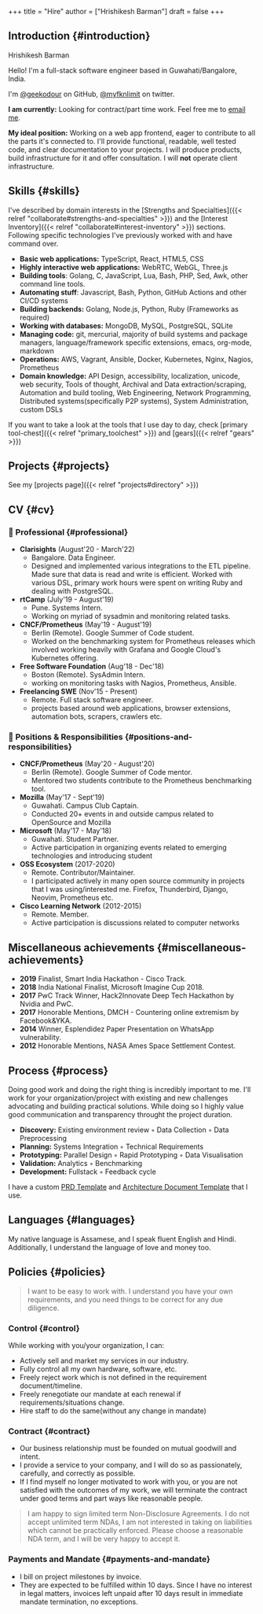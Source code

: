 +++
title = "Hire"
author = ["Hrishikesh Barman"]
draft = false
+++

## Introduction {#introduction}

Hrishikesh Barman

Hello! I'm a full-stack software engineer based in Guwahati/Bangalore, India.

I'm [@geekodour](https://github.com/geekodour) on GitHub, [@myfknlimit](https://twitter.com/myfknlimit) on twitter.

**I am currently:** Looking for contract/part time work. Feel free me to [email me](mailto:hrishikeshbman@gmail).

**My ideal position:** Working on a web app frontend, eager to contribute to all the parts it's connected to. I'll provide functional, readable, well tested code, and clear documentation to your projects. I will produce products, build infrastructure for it and offer consultation. I will **not** operate client infrastructure.


## Skills {#skills}

I've described by domain interests in the [Strengths and Specialties]({{< relref "collaborate#strengths-and-specialties" >}}) and the [Interest Inventory]({{< relref "collaborate#interest-inventory" >}}) sections. Following specific technologies I've previously worked with and have command over.

-   **Basic web applications:** TypeScript, React, HTML5, CSS
-   **Highly interactive web applications:** WebRTC, WebGL, Three.js
-   **Building tools**: Golang, C, JavaScript, Lua, Bash, PHP, Sed, Awk, other command line tools.
-   **Automating stuff**: Javascript, Bash, Python, GitHub Actions and other CI/CD systems
-   **Building backends:** Golang, Node.js, Python, Ruby (Frameworks as required)
-   **Working with databases:** MongoDB, MySQL, PostgreSQL, SQLite
-   **Managing code:** git, mercurial, majority of build systems and package managers, language/framework specific extensions, emacs, org-mode, markdown
-   **Operations:** AWS, Vagrant, Ansible, Docker, Kubernetes, Nginx, Nagios, Prometheus
-   **Domain knowledge:** API Design, accessibility, localization, unicode, web security, Tools of thought, Archival and Data extraction/scraping, Automation and build tooling, Web Engineering, Network Programming, Distributed systems(specifically P2P systems), System Administration, custom DSLs

If you want to take a look at the tools that I use day to day, check [primary tool-chest]({{< relref "primary_toolchest" >}}) and [gears]({{< relref "gears" >}})


## Projects {#projects}

See my [projects page]({{< relref "projects#directory" >}})


## CV {#cv}


### 💼 Professional {#professional}

-   **Clarisights** (August'20 - March'22)
    -   Bangalore. Data Engineer.
    -   Designed and implemented various integrations to the ETL pipeline. Made sure that data is read and write is efficient. Worked with various DSL, primary work hours were spent on writing Ruby and dealing with PostgreSQL.
-   **rtCamp** (July'19 - August'19)
    -   Pune. Systems Intern.
    -   Working on myriad of sysadmin and monitoring related tasks.
-   **CNCF/Prometheus** (May'19 - August'19)
    -   Berlin (Remote). Google Summer of Code student.
    -   Worked on the benchmarking system for Prometheus releases which involved working heavily with Grafana and Google Cloud's Kubernetes offering.
-   **Free Software Foundation** (Aug'18 - Dec'18)
    -   Boston (Remote). SysAdmin Intern.
    -   working on monitoring tasks with Nagios, Prometheus, Ansible.
-   **Freelancing SWE** (Nov'15 - Present)
    -   Remote. Full stack software engineer.
    -   projects based around web applications, browser extensions, automation bots, scrapers, crawlers etc.


### 🏃 Positions &amp; Responsibilities {#positions-and-responsibilities}

-   **CNCF/Prometheus** (May'20 - August'20)
    -   Berlin (Remote). Google Summer of Code mentor.
    -   Mentored two students contribute to the Prometheus benchmarking tool.
-   **Mozilla** (May'17 - Sept'19)
    -   Guwahati. Campus Club Captain.
    -   Conducted 20+ events in and outside campus related to OpenSource and Mozilla
-   **Microsoft** (May'17 - May'18)
    -   Guwahati. Student Partner.
    -   Active participation in organizing events related to emerging technologies and introducing student
-   **OSS Ecosystem** (2017-2020)
    -   Remote. Contributor/Maintainer.
    -   I participated actively in many open source community in projects that I was using/interested me. Firefox, Thunderbird, Django, Neovim, Prometheus etc.
-   **Cisco Learning Network** (2012-2015)
    -   Remote. Member.
    -   Active participation is discussions related to computer networks


## Miscellaneous achievements {#miscellaneous-achievements}

-   **2019** Finalist, Smart India Hackathon - Cisco Track.
-   **2018** India National Finalist, Microsoft Imagine Cup 2018.
-   **2017** PwC Track Winner, Hack2Innovate Deep Tech Hackathon by Nvidia and PwC.
-   **2017** Honorable Mentions, DMCH - Countering online extremism by Facebook&amp;YKA.
-   **2014** Winner, Esplendidez Paper Presentation on WhatsApp vulnerability.
-   **2012** Honorable Mentions, NASA Ames Space Settlement Contest.


## Process {#process}

Doing good work and doing the right thing is incredibly important to me. I'll work for your organization/project with existing and new challenges advocating and building practical solutions. While doing so I highly value good communication and transparency throught the project duration.

-   **Discovery:** Existing environment review ◦ Data Collection ◦ Data Preprocessing
-   **Planning:** Systems Integration ◦ Technical Requirements
-   **Prototyping:** Parallel Design ◦ Rapid Prototyping ◦ Data Visualisation
-   **Validation:** Analytics ◦ Benchmarking
-   **Development:** Fullstack ◦ Feedback cycle

I have a custom [PRD Template](https://blog.geekodour.org/posts/prd-template/) and [Architecture Document Template](https://blog.geekodour.org/posts/arch-template/) that I use.


## Languages {#languages}

My native language is Assamese, and I speak fluent English and Hindi. Additionally, I understand the language of love and money too.


## Policies {#policies}

<div class="book-hint info small-text">

> I want to be easy to work with. I understand you have your own requirements, and you need things to be correct for any due diligence.
</div>


### Control {#control}

While working with you/your organization, I can:

-   Actively sell and market my services in our industry.
-   Fully control all my own hardware, software, etc.
-   Freely reject work which is not defined in the requirement document/timeline.
-   Freely renegotiate our mandate at each renewal if requirements/situations change.
-   Hire staff to do the same(without any change in mandate)


### Contract {#contract}

-   Our business relationship must be founded on mutual goodwill and intent.
-   I provide a service to your company, and I will do so as passionately, carefully, and correctly as possible.
-   If I find myself no longer motivated to work with you, or you are not satisfied with the outcomes of my work, we will terminate the contract under good terms and part ways like reasonable people.

<div class="book-hint info small-text">

> I am happy to sign limited term Non-Disclosure Agreements. I do not accept unlimited term NDAs, I am not interested in taking on liabilities which cannot be practically enforced. Please choose a reasonable NDA term, and I will be very happy to accept it.
</div>


### Payments and Mandate {#payments-and-mandate}

-   I bill on project milestones by invoice.
-   They are expected to be fulfilled within 10 days. Since I have no interest in legal matters, invoices left unpaid after 10 days result in immediate mandate termination, no exceptions.
